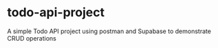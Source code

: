 # todo-api-project
A simple Todo API project using postman and Supabase to demonstrate CRUD operations
